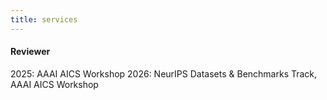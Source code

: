 ```yaml
---
title: services
---
```


<h4>Reviewer</h4>  
2025: AAAI AICS Workshop  
2026: NeurIPS Datasets & Benchmarks Track, AAAI AICS Workshop 
